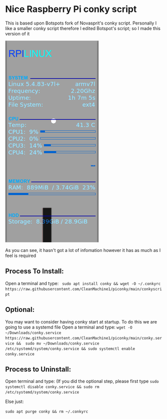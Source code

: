 # Nice Raspberry Pi conky script 

This is based upon Botspots fork of Novasprit's conky script. 
Personally I like a smaller conky script therefore I edited Botspot's script;
so I made this version of it 

![screenshot](https://github.com/CleanMachine1/piconky/blob/main/conky.png?raw=true)


As you can see, it hasn't got a lot of infomation however it has as much as I feel is required 
## Process To Install:

Open a terminal and type:
` sudo apt install conky && wget -O ~/.conkyrc https://raw.githubusercontent.com/CleanMachine1/piconky/main/conkyscript`

## Optional:


You may want to consider having conky start at startup.
To do this we are going to use a systemd file 
Open a terminal and type:
`wget -O ~/Downloads/conky.service https://raw.githubusercontent.com/CleanMachine1/piconky/main/conky.service && 
 sudo mv ~/Downloads/conky.service /etc/systemd/system/conky.service && sudo systemctl enable conky.service`
 

## Process to Uninstall: 
Open terminal and type:
(If you did the optional step, please first type `sudo systemctl disable conky.service && sudo rm /etc/systemd/system/conky.service`

Else just:

`sudo apt purge conky && rm ~/.conkyrc` 

